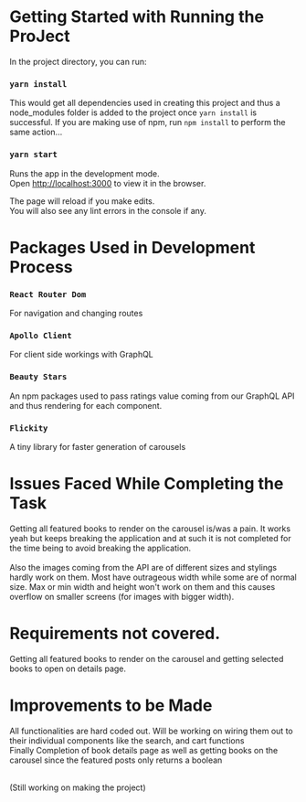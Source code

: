 # Getting Started with Running the ProJect

In the project directory, you can run:

### `yarn install`

This would get all dependencies used in creating this project and thus a node_modules folder is added to the project once `yarn install` is successful. If you are making use of npm, run `npm install` to perform the same action...

### `yarn start`

Runs the app in the development mode.\
Open [http://localhost:3000](http://localhost:3000) to view it in the browser.

The page will reload if you make edits.\
You will also see any lint errors in the console if any.

# Packages Used in Development Process

### `React Router Dom`

For navigation and changing routes

### `Apollo Client`

For client side workings with GraphQL

### `Beauty Stars`

An npm packages used to pass ratings value coming from our GraphQL API and thus rendering for each component.

### `Flickity`

A tiny library for faster generation of carousels

# Issues Faced While Completing the Task

Getting all featured books to render on the carousel is/was a pain. It works yeah but keeps breaking the application and at such it is not completed for the time being to avoid breaking the application.
<br> <br>
Also the images coming from the API are of different sizes and stylings hardly work on them. Most have outrageous width while some are of normal size. Max or min width and height won't work on them and this causes overflow on smaller screens (for images with bigger width).

# Requirements not covered.

Getting all featured books to render on the carousel and getting selected books to open on details page.

# Improvements to be Made

All functionalities are hard coded out. Will be working on wiring them out to their individual components like the search, and cart functions
<br>
Finally Completion of book details page as well as getting books on the carousel since the featured posts only returns a boolean

<br>
(Still working on making the project)

